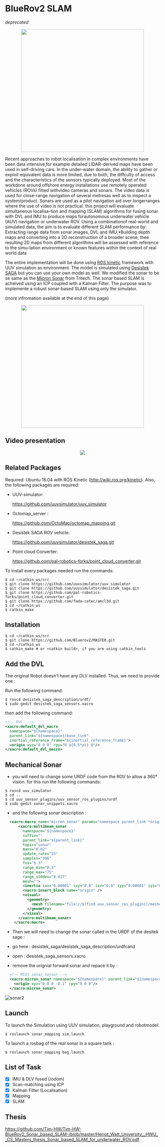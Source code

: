 # BlueRov2 SLAM

*deprecated*



<p align="center">
<img src="https://github.com/Bluerov2/MASTER/blob/sonar_mapping/images/hh.jpg " width="400" >
</p>

Recent approaches to robot localisation in complex environments have been data intensive,for example detailed LIDAR-derived maps have been used in self-driving cars.  In the under-water domain, the ability to gather or exploit equivalent data is more limited, due to both, the diffculty of access and the characteristics of the sensors typically deployed. Most of the workdone around offshore energy installations use remotely operated vehicles (ROVs) fitted withvideo cameras and sonars. The video data is used for close-range navigation of several metresas well as to inspect a system/product.  Sonars are used as a pilot navigation aid over longerranges where the use of video is not practical. this project will evaluate simultaneous localisa-tion and mapping (SLAM) algorithms for fusing sonar with DVL and IMU to produce maps forautonomous underwater vehicle (AUV) navigation or underwater ROV. Using a combinationof real-world and simulated data, the aim is to evaluate different SLAM performance by: Extracting range data from sonar images, DVL and IMU;•Building depth maps and converting into a 2D reconstruction of a broader scene; thee resulting 2D maps from different algorithms will be assessed with reference to the simu-lation environment or known features within the context of real world data

The entire implementation will be done using [ROS kinetic](http://wiki.ros.org/kinetic) framework with UUV simulation as environment. The model is simulated using [Desistek SAGA](https://uuvsimulator.github.io/packages/desistek_saga/intro/) but you can use your own model as well. We modified the sonar to be se same as the [Micron Sonar](https://www.tritech.co.uk/product/small-rov-mechanical-sector-scanning-sonar-tritech-micron) from Tritech. The sonar based SLAM is acheived using an ICP coupled with a Kalman Filter. The purpose was to implemente a robust sonar-based SLAM using only the simulator.

(more infromation available at the end of this page)


<p align="center">
 <img src="https://github.com/Bluerov2/MASTER/blob/sonar_mapping/images/BlueROV2-4-lumen-1-300x300.png " width="400" >
</p>

## Video presentation
<p align="center">
<a href="https://www.youtube.com/watch?v=qZnpLRyUY9A&feature=youtu.be
" target="_blank"><img src="https://github.com/Tim-HW/Tim-HW-BlueRov2_Sonar_based_SLAM-/blob/master/images/video.png" /></a>
</p>


## Related Packages

Required: Ubuntu 16.04 with ROS Kinetic (http://wiki.ros.org/kinetic). Also, the following packages are required:

* UUV-simulator:

  https://github.com/uuvsimulator/uuv_simulator

* Octomap_server :
  
  https://github.com/OctoMap/octomap_mapping.git
  
* Desistek SAGA ROV vehicle:

  https://github.com/uuvsimulator/desistek_saga.git
  
* Point cloud Converter:
  
  https://github.com/pal-robotics-forks/point_cloud_converter.git


  
  
  
To install every packages needed run the commands:

```
$ cd ~/catkin_ws/src
$ git clone https://github.com/uuvsimulator/uuv_simulator
$ git clone https://github.com/uuvsimulator/desistek_saga.git
$ git clone https://github.com/pal-robotics-forks/point_cloud_converter.git
$ git clone https://github.com/fada-catec/amcl3d.git
$ cd ~/catkin_ws
$ catkin_make
```

## Installation

```
$ cd ~/catkin_ws/src
$ git clone https://github.com/Bluerov2/MASTER.git
$ cd ~/catkin_ws
$ catkin_make # or <catkin build>, if you are using catkin_tools
```

## Add the DVL

The original Robot doesn't have any DLV installed. Thus, we need to provide one :

Run the following command:
```
$ roscd desistek_saga_description/urdf/
$ sudo gedit desistek_saga_sensors.xacro 
```

then add the following command:
```xml
<!-- DVL  -->
<xacro:default_dvl_macro
  namespace="${namespace}"
  parent_link="${namespace}/base_link"
  inertial_reference_frame="${inertial_reference_frame}">
  <origin xyz="0 0 0" rpy="0 ${0.5*pi} 0"/>
</xacro:default_dvl_macro>
```

## Mechanical Sonar

 * you will need to change some URDF code from the ROV to allow a 360° vision.
for this run the following commands:

```
$ roscd uuv_simulator
$ cd ..
$ cd uuv_sensor_plugins/uuv_sensor_ros_plugins/urdf
$ sudo gedit sonar_snippets.xacro
```
 * and the following sonar description :
```xml
  <xacro:macro name="micron_sonar" params="namespace parent_link *origin">
      <xacro:multibeam_sonar
        namespace="${namespace}"
        suffix=""
        parent_link="${parent_link}"
        topic="sonar"
        mass="0.02"
        update_rate="15"
        samples="396"
        fov="6.3"
        range_min="0.3"
        range_max="75"
        range_stddev="0.027"
        mesh="">
        <inertia ixx="0.00001" ixy="0.0" ixz="0.0" iyy="0.00001" iyz="0.0" izz="0.00001" />
        <xacro:insert_block name="origin" />
        <visual>
          <geometry>
            <mesh filename="file://$(find uuv_sensor_ros_plugins)/meshes/p900.dae" scale="1 1 1"/>
          </geometry>
        </visual>
      </xacro:multibeam_sonar>
    </xacro:macro>
```
 * Then we will need to change the sonar called in the URDF of the desitek sage :

 * go here : desistek_saga/desistek_saga_description/urdfcand
 * open : desistek_saga_sensors.xacro
 * remove the orignial forward sonar and repace it by :
```xml
  <!-- MSIS sonar sensor -->
  <xacro:micron_sonar namespace="${namespace}" parent_link="${namespace}/base_link">
    <origin xyz="0.0 0 -0.1" rpy="0 0 0"/>
  </xacro:micron_sonar>
```
![sonar2](https://github.com/Bluerov2/MASTER/blob/sonar_mapping/images/9e9dd76fd4f547150d948ba49b7f92b3_74108.jpeg)


## Launch

To launch the Simulation using UUV simulation, playground and robotmodel:

```
$ roslaunch sonar_mapping sim.launch
```

To launch a rosbag of the real sonar in a square tank :

```
$ roslaunch sonar_mapping bag.launch
```

## List of Task

- [x] IMU & DLV fused (/odom)
- [x] Scan-matching using ICP
- [x] Kalman Filter (Localisation)
- [x] Mapping
- [x] SLAM

## Thesis

https://github.com/Tim-HW/Tim-HW-BlueRov2_Sonar_based_SLAM-/blob/master/Heriot_Watt_University__HWU__CS_Masters_thesis_Sonar_based_SLAM_for_underwater_ROV.pdf
